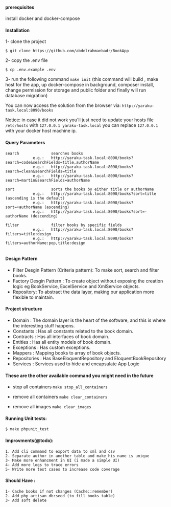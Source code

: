 #### prerequisites
install docker and docker-compose

#### Installation 
 1- clone the project
 
    $ git clone https://github.com/abdelrahmanbadr/BookApp
    
 2- copy the .env file 
 
    $ cp .env.example .env
 
3- run the following command `make init` (this command will build , make host for the app, up docker-compose in background,
composer install, change permission for storage and public folder and finally will run database migration)

You can now access the solution from the browser via: `http://yaraku-task.local:8090/books`

Notice: in case it did not work you'll just need to update your hosts file `/etc/hosts` with `127.0.0.1 yaraku-task.local`
you can replace `127.0.0.1` with your docker host machine ip.

#### Query Parameters
```
search              searches books
            e.g.:   http://yaraku-task.local:8090/books?search=code&searchFields=title,authorName
            e.g.:   http://yaraku-task.local:8090/books?search=clean&searchFields=title
            e.g.:   http://yaraku-task.local:8090/books?search=martin&searchFields=authorName
            
sort                sorts the books by either title or authorName
            e.g.:   http://yaraku-task.local:8090/books?sort=title (ascending is the default)
            e.g.:   http://yaraku-task.local:8090/books?sort=+authorName (ascending)
            e.g.:   http://yaraku-task.local:8090/books?sort=-authorName (descending)
            
filter              filter books by specific fields
            e.g.:   http://yaraku-task.local:8090/books?filters=title:design
            e.g.:   http://yaraku-task.local:8090/books?filters=authorName:pop,title:design
      
```

#### Design Pattern
- Filter Desgin Pattern (Criteria pattern): To make sort, search and filter books.
- Factory Desgin Pattern : To create object without exposing the creation logic eg BookService, ExcelService and XmlService     objects.
- Repository: To abstract the data layer, making our application more flexible to maintain.

#### Project structure
- Domain : The domain layer is the heart of the software, and this is where the interesting stuff happens.
- Constants : Has all constants related to the book domain.
- Contracts : Has all interfaces of book domain.
- Entities : Has all entity models of book domain.
- Exceptions : Has custom exceptions.
- Mappers : Mapping books to array of book objects. 
- Repositories : Has BaseEloquentRepository and EloquentBookRepository
- Services :  Services  used to hide and encapsulate App Logic 

#### These are the other available command you might need in the future
- stop all containers `make stop_all_containers`

- remove all containers `make clear_containers`

- remove all images `make clear_images`

#### Running Unit tests:
    $ make phpunit_test
 
#### Improvments(@todo):
    1. Add cli command to export data to xml and csv
    2- Separate author in another table and make his name is unique
    3- Make more enhancment in UI (i made a simple UI) 
    4- Add more logs to trace errors
    5- Write more test cases to increase code coverage
#### Should Have :
    1- Cache books if not changes (Cache::remember)
    2- Add php artisan db:seed (to fill books table)
    3- Add soft delete
    
